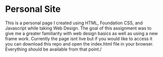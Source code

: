 # Personal Site

This is a personal page I created using HTML, Foundation CSS, and Javascript while taking Web Design. The goal of this assignment
was to give me a greater familiarity with web design basics as well as using a new frame work. Currently the page isnt live but if
you would like to access it you can download this repo and open the index.html file in your browser. Everything should be available 
from that point./
